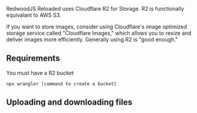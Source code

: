 RedwoodJS Reloaded uses Cloudflare R2 for Storage. R2 is functionally equivalant to AWS S3.

If you want to store images, consider using Cloudflare's image optimized storage service called "Cloudflare Images," which allows
you to resize and deliver images more efficiently. Generally using R2 is "good enough."


## Requirements

You must have a R2 bucket
```terminal
npx wrangler [command to create a bucket]
```

## Uploading and downloading files

